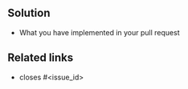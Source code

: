 
## Solution
- What you have implemented in your pull request

## Related links
- closes #<issue_id>
